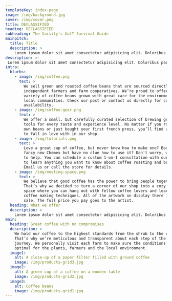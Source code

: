 ```yaml
---
templateKey: index-page
image: /img/background.jpg
cover: /img/cover.png
title: DECLASSIFIED
heading: DECLASSIFIED
subheading: The Varsity's UofT Survival Guide 
mainpitch:
  title: Title
  description: >
    Lorem ipsum dolor sit amet consectetur adipisicing elit. Doloribus pariatur sapiente facilis alias, illum omnis dolorum non eius. Nemo nostrum consectetur dolorum vero ullam qui ea odit fugiat quas porro.
description: >-
 Lorem ipsum dolor sit amet consectetur adipisicing elit. Doloribus pariatur sapiente facilis alias, illum omnis dolorum non eius. Nemo nostrum consectetur dolorum vero ullam qui ea odit fugiat quas porro.
intro:
  blurbs:
    - image: /img/coffee.png
      text: >
        We sell green and roasted coffee beans that are sourced directly from
        independent farmers and farm cooperatives. We’re proud to offer a
        variety of coffee beans grown with great care for the environment and
        local communities. Check our post or contact us directly for current
        availability.
    - image: /img/coffee-gear.png
      text: >
        We offer a small, but carefully curated selection of brewing gear and
        tools for every taste and experience level. No matter if you roast your
        own beans or just bought your first french press, you’ll find a gadget
        to fall in love with in our shop.
    - image: /img/tutorials.png
      text: >
        Love a great cup of coffee, but never knew how to make one? Bought a
        fancy new Chemex but have no clue how to use it? Don't worry, we’re here
        to help. You can schedule a custom 1-on-1 consultation with our baristas
        to learn anything you want to know about coffee roasting and brewing.
        Email us or call the store for details.
    - image: /img/meeting-space.png
      text: >
        We believe that good coffee has the power to bring people together.
        That’s why we decided to turn a corner of our shop into a cozy meeting
        space where you can hang out with fellow coffee lovers and learn about
        coffee making techniques. All of the artwork on display there is for
        sale. The full price you pay goes to the artist.
  heading: What we offer
  description: >
    Lorem ipsum dolor sit amet consectetur adipisicing elit. Doloribus pariatur sapiente facilis alias, illum omnis dolorum non eius. Nemo nostrum consectetur dolorum vero ullam qui ea odit fugiat quas porro.
main:
  heading: Great coffee with no compromises
  description: >
    We hold our coffee to the highest standards from the shrub to the cup.
    That’s why we’re meticulous and transparent about each step of the coffee’s
    journey. We personally visit each farm to make sure the conditions are
    optimal for the plants, farmers and the local environment.
  image1:
    alt: A close-up of a paper filter filled with ground coffee
    image: /img/products-grid3.jpg
  image2:
    alt: A green cup of a coffee on a wooden table
    image: /img/products-grid2.jpg
  image3:
    alt: Coffee beans
    image: /img/products-grid1.jpg
---
```


